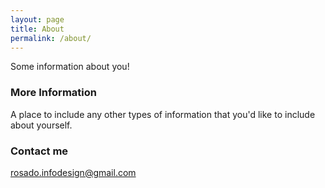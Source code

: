 ```yaml
---
layout: page
title: About
permalink: /about/
---
```


Some information about you!

### More Information

A place to include any other types of information that you'd like to include about yourself.

### Contact me

[rosado.infodesign@gmail.com](mailto:rosado.infodesign@gmail.com)